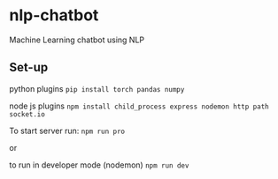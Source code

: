 # nlp-chatbot
Machine Learning chatbot using NLP

## Set-up

python plugins
```pip install torch pandas numpy```

node js plugins
```npm install child_process express nodemon http path socket.io```


To start server run:
``` npm run pro ```

or

to run in developer mode (nodemon)
```npm run dev```
